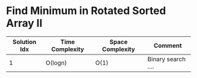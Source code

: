 # Find Minimum in Rotated Sorted Array II

| Solution Idx | Time Complexity | Space Complexity | Comment            |
| ------------ | --------------- | ---------------- | ------------------ |
| 1            | O(logn)         | O(1)             | Binary search .... |
